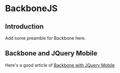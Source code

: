 # BackboneJS

## Introduction
Add some preamble for Backbone here.

## Backbone and JQuery Mobile
Here's a good article of [Backbone with JQuery Mobile](http://coenraets.org/blog/2012/03/using-backbone-js-with-jquery-mobile/)
